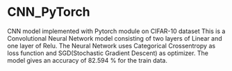 # CNN_PyTorch
CNN model implemented with Pytorch module on CIFAR-10 dataset
This is a Convolutional Neural Network model consisting of two layers of Linear and one layer of Relu. 
The Neural Network uses Categorical Crossentropy as loss function and SGD(Stochastic Gradient Descent) as optimizer.
The model gives an accuracy of 82.594 % for the train data.
